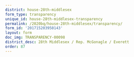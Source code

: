 ```yaml
---
district: house-28th-middlesex
form_type: transparency
unique_id: house-28th-middlesex-transparency
permalink: /2020bq/house-28th-middlesex/transparency/
form_id: '201715203950143'
layout: form
doc_img: TRANSPARENCY-00098
district_desc: 28th Middlesex / Rep. McGonagle / Everett
order: 87
---
```

